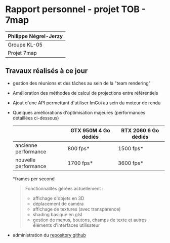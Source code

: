 # Rapport personnel - projet TOB - 7map

| Philippe Négrel-Jerzy |
|-----------------------|
| Groupe KL-05          |
| Projet 7map           |

## Travaux réalisés à ce jour
- gestion des réunions et des tâches au sein de la "team rendering"

- Amélioration des méthodes de calcul de projections entre référentiels

- Ajout d'une API permettant d'utiliser ImGui au sein du moteur de rendu

- Quelques améliorations d'optimisation majeures (performances détaillées ci-dessous)

  |                      | GTX 950M 4 Go dédiés | RTX 2060 6 Go dédiés |
  | -------------------- | -------------------- | -------------------- |
  | ancienne performance | 800 fps*             | 1500 fps*            |
  | nouvelle performance | 1700 fps*            | 3600 fps*            |

  *frames per second

  > Fonctionnalités gérées actuellement : 
  >
  > - affichage d'objets en 3D
  > - déplacement de caméra
  > - affichage de textures (avec transparence)
  > - shading basique en glsl
  > - gestion de menus, boutons, champs de texte et autres éléments d'interfaces utilisateur

- administration du [repository github](https://github.com/7map/7map)